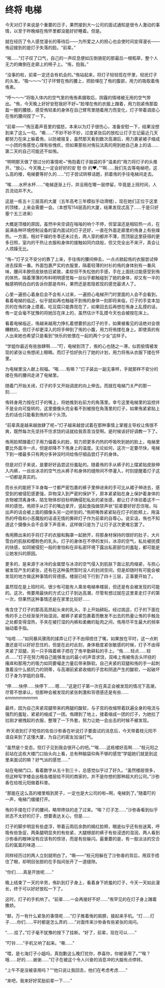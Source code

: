 # 终将 电梯

今天对灯子来说是个重要的日子，果然接到大～公司的面试通知是很令人激动的事情，以至于昨晚缩在侑怀里都没能好好睡着。但是。

就在经历了令人感觉漫长的等待后——为所爱之人的担心也会使时间变得漫长——侑迎接到的是灯子失落的脸。“前辈。”

“唉……”灯子叹了口气，自己的一声叹息便如压倒骆驼的那最后一根稻草，整个人无力的瘫倒在走廊上的椅子上。“侑，抱我。”

“没事的啦，前辈一定还会有机会的。”侑站起来，将灯子轻轻揽在怀里，轻抚灯子的头发。“吸～～～”灯子环臂在侑的腰上，把脸埋在了侑的腹部，用力的吸取着侑侑素。

“呼～～～”将吸入体内的空气里的侑侑素摄取后，阴霾的情绪被无用的空气带出。“侑，今天晚上好好安慰我好不好~”脸埋在侑的衣服上蹭着，用力抱紧侑那盈盈一握的腰肢，感受侑轻柔的身体在自己臂弯里随着用力而变化，灯子带着调皮心在侑的腰间捏了一下。

“前辈——”侑压着声音里的愠怒，本来以为灯子很伤心，准备安慰一下，结果没想到来了这么一句。“嘶……”不妙不妙不妙，过度紧张后的放松让灯子忘记最近几天都努力在床上躲着侑，以防被报复，虽然那天看到数次高潮后，用力裹紧被子缩成一小团的侑感觉心理有些愧疚，但如果那些对侑玩法真的用到她自己身上的话……第二天的自己可能还不如侑。

“明明那天做了很过分的事情呢~”侑抱着灯子脑袋的手“温柔的”用力将灯子的头推开。“放心，今天晚上一定会好好的安 慰 你 的♥。”“啊……我们先去等电梯吧，这么高的楼，电梯要等好久的……”灯子尝试转移话题，抓着侑的手往电梯间走去。

“唉……水杯水杯……”电梯逐渐上行，并没用在哪一层停留，毕竟是上班时间，人员流动并不大。

这是一栋五十三层高的大厦（五年高考三年模拟手动滑稽），现在她们正位于这里的顶楼，上来会需要一会。（本想写114层高的大厦，结果发现忒高了……于是只好塞个五三进来）

大概是顶楼的原因，虽然中央空调在嗡嗡的响个不停，但室温还是相较热一点，在装满各种环境控制设备的室内面试的灯子还好，一直在外面走廊里的侑身上有些燥热。一方面，相对干燥的冬季还未过去，两人穿的都并不薄，而顶层这里获得的更多日照，室内的干热让衣服和身体的接触如同灼烧般，但又完全出不来汗，真会让人烦躁无比。

“侑~”灯子又不安分的靠了上来，手往侑的腰间伸去，一点点掀起侑的衣服尝试伸进去探索一番。外面包裹严实的衣服里，隔着轻薄的衬衫的侑的身体别有一番风味，腰间丰腴但皮肤依旧紧致，柔软但不失松弛的手感，手在上面抚过能感受到侑的体热，隔着薄薄的布料明明感觉每一丝似乎都触碰到了她的身体，却又有一半的触感明明白白的告诉你那是布料，果然还是若隐若现的感觉最诱人了。

心里一遍担心着身后会不会有人过来，一遍担心电梯开门时里面的人会不会看到，看着电梯的临近，似乎就如再也触碰不到侑的身体一刻即将来临，灯子的手变本加厉的在侑的身上摸着。吃豆腐只能靠现在了，如果回去后再想在侑身上乱摸的话，侑一定会毫不犹豫的将她压在床上的，虽然估计不乱摸今天也会被按在床上。

看着电梯临近，侑越来越用力挣扎着想要抓出灯子的手，如果被看见的话绝对会很糟糕的。但灯子却更深入的将手伸到了侑的小腹，用力将侑搂在身上。即使真的有人出来她也希望只是看到“快乐的依偎在一起的两个少女”这样子。

“学姐你最近有些放肆啊……”叮，电梯到顶了，侑的心也随之一滞，似若偷情被发现的紧张让侑想闭上眼睛。而灯子恰好执行了她的计划，用力将侑从衣服下搂在怀里。

为电梯里没人献上祝福。“唉……有嘛？”灯子装出一副无辜样，手就那样不安分的搂在侑的腰间走进了电梯里。

随着门开始关闭，灯子的手又开始调皮的向上伸去。而就在电梯门关严的那一刻……

侑转身用力按在灯子的嘴上，将她推到右前方的角落里。幸亏这里电梯里的监控并不是全向可旋转的，这里摄像头完全看不到被按在角落里的灯子，如果侑紧紧贴上去的话也只能看到侑的半个头顶。

“前辈真是越来越放肆了呢~”灯子越来越尝试着在那种事情上掌握主导权让侑很不爽，既然每次先坚持不住求饶的话就给我乖乖当受啊。是时候该好好调教一下了。

侑用脸颊蹭着灯子用力偏着头的脸，努力把更多灼热的呼吸吹到她的脸上，电梯里要比外面冷一点，但是却降不下侑身上的温度。无论如何，这次一定要尽快，电梯下到一楼最多只有两分多钟没时间给侑仔细品尝灯子的身体。

但是对灯子来说，是要好好品尝这份羞耻的。随着侑的手从裤子的上摆紧贴皮肤伸入内裤，一丝丝冰凉的空气也从裤子和身体的缝隙间不停灌入，时刻提醒着灯子这一切都是真实的。

而长长的能把下半身每一寸都严密包裹的裤子里伸进来的手可比从裙子伸进去，感受到的被侵犯感更强，异物深入到严密的保护下，原本紧紧贴在身上保护着身体的衣物被顶离身体，陌生物体却目标明确侵犯私处的紧张感，都让灯子体验着这不一样的感觉。侑把手从灯子的嘴边拿开，竖起食指做禁声状“前辈要好好忍住哦，叫出声的话会被上面的摄像头另一边听到的。”侑把嘴唇紧紧贴在灯子的脸颊上，用温热的呼吸和小恶魔般的话语无情的撕碎灯子作为前辈的自尊心。说实话，侑也不知道这个摄像头会不会录下声音来，这样做只是为了让灯子这次更难忘罢了。

侑用腾出来的手将灯子的衣服和胸罩一起掀开，将那身材保持的很好的肚子，大片雪白的肌肤和樱粉色的乳头。灯子的身体在不停的发抖，冰凉的空气，私处被抚摸的快感，如同被侵犯一般的害怕和在非私密环境下露出私密部位的羞耻，都可能是让她发抖的原因。

更多的，是来源于冰冷的金属壁与冰凉的空气侵入到肌肤下面让肌肉缩紧，与担心被发现产生的紧张，还有在这种虽然暂时没人的封闭空间，但是却随时有可能会被发现的地方做这种事情的背德感。楼层已经下行到了四十三层，正事要开始了。

虽然现在是上班时间，很少有可能有人乘坐电梯串楼层，但还是有会被发现的可能的。这次，侑要用最快的方式让灯子到达高潮，尽管有想过就在这里拿走灯子的第一次，但果然这种事情还是在家里比较好……

侑含住了灯子的那高高昂起头来的乳头，手上开始耕耘。经过挑逗，灯子的下面在侑的手上已经渐渐开始湿润，被裤子紧紧包裹着而散发不出去的热量让侑的手触及之处都变得湿热，手夹在被打湿的内裤和柔嫩的耻肉之间，侑用尽平生最大的频率抽动着手指。

“咕唔……”如同暴风骤雨的揉弄让灯子不由得捂住了嘴，如果放在平时，这一点刺激还是可以好好忍住的，但是在此时此刻，身体极度紧张敏感的时候，灯子不由得夹紧了双腿，另一只手隔着裤子捂在了侑辛勤耕耘的手上。“侑……轻点……轻点……”灯子在努力用自己能够发出的最小的声音求饶，双峰上侑被侑舌头环绕的瘙痒和那用力的吸力如同要嘬走力量后带来酥软。自己夹紧的双腿和侑的手一起刺激着没什么抵抗力的阴蒂，与高潮前紧紧收缩的子宫和阴道产生的酸软，一起破坏灯子身为学姐的自尊。

“停……快停……快停下……嗯……”这是灯子第一次在真正会被发现的情况下高潮，尽管不想承认，但那种会被发现的紧张刺激和背德感还是有些……emmmmmmmm

最终，因为自己夹紧双腿带来的两腿的酸软，与子宫的收缩带着跃遍全身的电流与强烈的羞耻，紧紧的缩成了一团。侑蹲到了地上，搂着缩成一团的灯子，为她拉了拉刚才被拽起的衣服，整理了一下外套，努力让她一会出去的时候不被发现。

 昨天收到灯子短信的佐伯沙弥香在听说灯子要面试的消息后，今天带着枝元阳不请自来到了这懂大厦，为自己的密友加油打气。

“虽然是个变态，但灯子见到我会很开心的吧。”“唉……这栋楼好高啊……”枝元阳之前站在这栋大楼门口抬头向上看，总有种脑袋仰角不够的感觉“学姐她们就是到这里来面试的嘛？好气派的感觉……”

站在电梯门口，看着数字从五十到三十，总感觉似乎过了好久。“虽然楼层很多，但这种写字楼会出租各楼层给不同的商家的，并不是你想的那种超大的公司。”沙弥香在给枝元阳做着科普。

“那能在这么高的楼里租到房子，一定也是大公司的啦~啊，电梯到了。”随着叮的一声，电梯门缓缓打开。

侑的手搂在灯子的腰间，略带搀扶的走了过来。“唉？灯子怎……”沙弥香看到似乎状态不太好的灯子，想要表达关心，但是……

灯子的脚步明显有些虚浮，带着云雨后余韵的嫣红脸颊，眼底似乎还有些迷离，呼吸有些急促，两条腿明显夹的有些紧，大腿根部的裤子有些浸透的湿润，两人看到沙弥香的眼神没有应该有的惊讶，而是有些躲闪。最重要的是，有一股淡淡的交合后的氤氲的味道……

同样经历过的两人立刻就明白了。“嘶——”枝元阳躲在了沙弥香的背后，用双手捂住了眼，却明目张胆的在手指间张开了一道缝隙。

“你们……真是开放呢……” 

晚上结束了一天的辛劳，侑趴到灯子身上，看着身下娇羞的灯子，今天一天如此漫长，终于可以好好放松一下了。

这时，灯子的手机响了。“前辈……一会再接好不好……”侑罕见的在灯子身上蹭着撒娇。

“额，万一有什么紧急的事情呢……”灯子推着侑的肩膀，接起来手机。“灯……灯子……你们……平时都是怎么弄的……”对面传来沙弥香有些紧张的询问。

“……挂了。”灯子毫不犹豫的按下了挂断。“好了，前辈，现在可以……”

“叮铃……”手机又响了起来。“嘶……”

“喂，是七海灯子小姐吗，真抱歉这么晚打扰你，恭喜你，你被录用了。”“唉？哦……好的……谢谢……”灯子在被这个令人兴奋的消息冲的大脑有点停转。

“上午不是没被录用吗？”“他只说让我回去，他们在考虑考虑……”

“来吧，我来好好奖励前辈一下……”